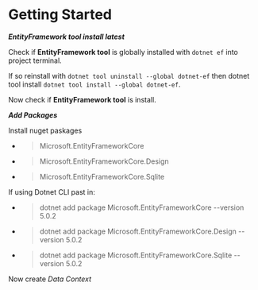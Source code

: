 # Getting Started

***EntityFramework tool install latest***

Check if **EntityFramework tool** is globally installed with ``dotnet ef`` into project terminal.

If so reinstall with ``dotnet tool uninstall --global dotnet-ef`` then dotnet tool install ``dotnet tool install --global dotnet-ef``.

Now check if **EntityFramework tool** is install.

***Add Packages***

Install nuget paskages

* > Microsoft.EntityFrameworkCore
* > Microsoft.EntityFrameworkCore.Design
* > Microsoft.EntityFrameworkCore.Sqlite
  
If using Dotnet CLI past in:

* > dotnet add package Microsoft.EntityFrameworkCore --version 5.0.2
* > dotnet add package Microsoft.EntityFrameworkCore.Design --version 5.0.2
* > dotnet add package Microsoft.EntityFrameworkCore.Sqlite --version 5.0.2

Now create *Data Context*
